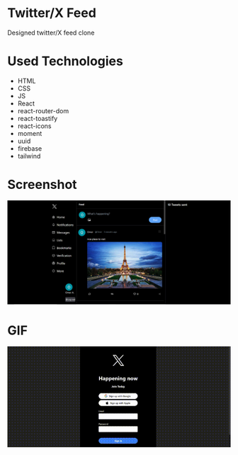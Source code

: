 # Twitter/X Feed
Designed twitter/X feed clone 

# Used Technologies
- HTML
- CSS
- JS
- React
- react-router-dom
- react-toastify
- react-icons
- moment
- uuid
- firebase
- tailwind

# Screenshot

![](/public/twitter.png)


# GIF

![](/public/twitter.gif) 
